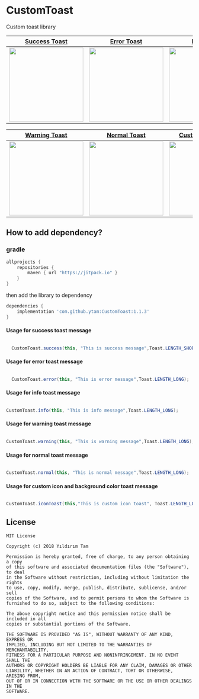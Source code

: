 # CustomToast
Custom toast library


[Success Toast](https://user-images.githubusercontent.com/15671434/43009636-de73da16-8c46-11e8-8f14-46d6a5a56c72.png) | [Error Toast](https://user-images.githubusercontent.com/15671434/43009635-de46e2d6-8c46-11e8-924e-21740e331418.png)| [Info Toast](https://user-images.githubusercontent.com/15671434/43009634-de1e1f40-8c46-11e8-96b3-bb65270ed4a8.png) 
------------------------------------------------------- | -------------------------------------------------------------------------|--------------------
<img width="200" src="https://user-images.githubusercontent.com/15671434/43009636-de73da16-8c46-11e8-8f14-46d6a5a56c72.png">| <img width="200" src="https://user-images.githubusercontent.com/15671434/43009635-de46e2d6-8c46-11e8-924e-21740e331418.png">|<img width="200" src="https://user-images.githubusercontent.com/15671434/43009634-de1e1f40-8c46-11e8-96b3-bb65270ed4a8.png">


[Warning Toast](https://user-images.githubusercontent.com/15671434/43009632-ddd45680-8c46-11e8-91a3-9a1df1be8a7a.png) | [Normal Toast](https://user-images.githubusercontent.com/15671434/43009631-ddad1390-8c46-11e8-9975-82453d479b7a.png)| [Custom icon Toast](https://user-images.githubusercontent.com/15671434/43065818-a6a9d44c-8e6b-11e8-9ab1-37c3473e3832.png) | 
------------------------------------------------------- | ------------------------------------------------------------------------- | -------------------------------------------------------------------------
<img width="200" src="https://user-images.githubusercontent.com/15671434/43009632-ddd45680-8c46-11e8-91a3-9a1df1be8a7a.png">| <img width="200" src="https://user-images.githubusercontent.com/15671434/43009631-ddad1390-8c46-11e8-9975-82453d479b7a.png">| <img width="200" src="https://user-images.githubusercontent.com/15671434/43065818-a6a9d44c-8e6b-11e8-9ab1-37c3473e3832.png">



## How to add dependency?


### gradle
```groovy
allprojects {
	repositories {
		maven { url "https://jitpack.io" }
	}
}
```

then add the library to dependency

```groovy
dependencies {
	implementation 'com.github.ytam:CustomToast:1.1.3'
}
```



#### Usage for success toast message

```java

  CustomToast.success(this, "This is success message",Toast.LENGTH_SHORT);
```

#### Usage for error toast message

```java

  CustomToast.error(this, "This is error message",Toast.LENGTH_LONG);
```

#### Usage for info toast message

```java

CustomToast.info(this, "This is info message",Toast.LENGTH_LONG);
```


#### Usage for warning toast message

```java

CustomToast.warning(this, "This is warning message",Toast.LENGTH_LONG);
```

#### Usage for normal toast message

```java

CustomToast.normal(this, "This is normal message",Toast.LENGTH_LONG);
```

#### Usage for custom icon and background color toast message

```java

CustomToast.iconToast(this,"This is custom icon toast", Toast.LENGTH_LONG, Color.parseColor("#6d4c41"),R.drawable.your_icon_path);
```

License
--------


    MIT License

    Copyright (c) 2018 Yıldırım Tam

    Permission is hereby granted, free of charge, to any person obtaining a copy
    of this software and associated documentation files (the "Software"), to deal
    in the Software without restriction, including without limitation the rights
    to use, copy, modify, merge, publish, distribute, sublicense, and/or sell
    copies of the Software, and to permit persons to whom the Software is
    furnished to do so, subject to the following conditions:

    The above copyright notice and this permission notice shall be included in all
    copies or substantial portions of the Software.

    THE SOFTWARE IS PROVIDED "AS IS", WITHOUT WARRANTY OF ANY KIND, EXPRESS OR
    IMPLIED, INCLUDING BUT NOT LIMITED TO THE WARRANTIES OF MERCHANTABILITY,
    FITNESS FOR A PARTICULAR PURPOSE AND NONINFRINGEMENT. IN NO EVENT SHALL THE
    AUTHORS OR COPYRIGHT HOLDERS BE LIABLE FOR ANY CLAIM, DAMAGES OR OTHER
    LIABILITY, WHETHER IN AN ACTION OF CONTRACT, TORT OR OTHERWISE, ARISING FROM,
    OUT OF OR IN CONNECTION WITH THE SOFTWARE OR THE USE OR OTHER DEALINGS IN THE
    SOFTWARE.












